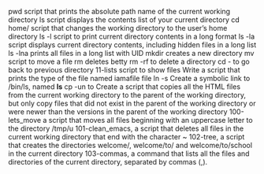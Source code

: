pwd script that prints the absolute path name of the current working directory
ls script displays the contents list of your current directory
cd home/ script that changes the working directory to the user’s home directory
ls -l script to print current directory contents in a long format
ls -la script displays current directory contents, including hidden files in a long list
ls -lna prints all files in a long list with UID
mkdir creates a new directory
mv script to move a file
rm deletes betty
rm -rf to delete a directory
cd - to go back to previous directory
11-lists script to show files
Write a script that prints the type of the file named iamafile file
ln -s Create a symbolic link to /bin/ls, named __ls__
cp -un to Create a script that copies all the HTML files from the current working directory to the parent of the working directory, but only copy files that did not exist in the parent of the working directory or were newer than the versions in the parent of the working directory
100-lets_move a script that moves all files beginning with an uppercase letter to the directory /tmp/u
101-clean_emacs, a script that deletes all files in the current working directory that end with the character ~
102-tree, a script that creates the directories welcome/, welcome/to/ and welcome/to/school in the current directory
103-commas, a command that lists all the files and directories of the current directory, separated by commas (,).
